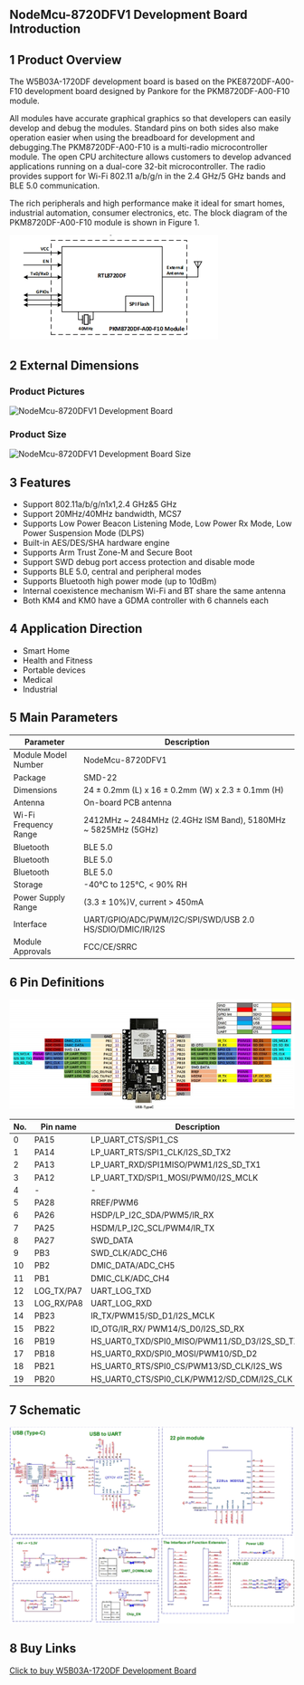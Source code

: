 
## NodeMcu-8720DFV1 Development Board Introduction

## 1 Product Overview

The W5B03A-1720DF development board is based on the PKE8720DF-A00-F10 development board designed by Pankore for the PKM8720DF-A00-F10 module.

All modules have accurate graphical graphics so that developers can easily develop and debug the modules.
Standard pins on both sides also make operation easier when using the breadboard for development and debugging.The PKM8720DF-A00-F10 is a multi-radio microcontroller module. The open CPU architecture allows customers to develop advanced applications running on a dual-core 32-bit microcontroller.
The radio provides support for Wi-Fi 802.11 a/b/g/n in the 2.4 GHz/5 GHz bands and BLE 5.0 communication.

The rich peripherals and high performance make it ideal for smart homes, industrial automation, consumer electronics, etc. The block diagram of the PKM8720DF-A00-F10 module is shown in Figure 1.

![W5B03A-1720DF Development Board Block Diagram](/assets/images/8720DF/W5B03A-1720DF.png)




## 2 External Dimensions

### Product Pictures

![NodeMcu-8720DFV1 Development Board](/docs/assets/images/8720DF/NodeMcu-8720DFV1开发板(1).png)

### Product Size

![NodeMcu-8720DFV1 Development Board Size](/docs/assets/images/8720DF/开发板尺寸.png)

## 3 Features

- Support 802.11a/b/g/n1x1,2.4 GHz&5 GHz
- Support 20MHz/40MHz bandwidth, MCS7
- Supports Low Power Beacon Listening Mode, Low Power Rx Mode, Low Power Suspension Mode (DLPS)
- Built-in AES/DES/SHA hardware engine
- Supports Arm Trust Zone-M and Secure Boot
- Support SWD debug port access protection and disable mode
- Supports BLE 5.0, central and peripheral modes
- Supports Bluetooth high power mode (up to 10dBm)
- Internal coexistence mechanism Wi-Fi and BT share the same antenna
- Both KM4 and KM0 have a GDMA controller with 6 channels each

## 4 Application Direction

- Smart Home
- Health and Fitness
- Portable devices
- Medical
- Industrial

## 5 Main Parameters

| Parameter | Description |
| --- | --- |
| Module Model Number | NodeMcu-8720DFV1 |
| Package | SMD-22 | Dimensions | 24 ± 0.5 mm
| Dimensions | 24 ± 0.2mm (L) x 16 ± 0.2mm (W) x 2.3 ± 0.1mm (H) | Antenna | On-board | On-board | On-board
| Antenna | On-board PCB antenna | | Wi-Fi Frequency | Wi-Fi Frequency | Wi-Fi Frequency
| Wi-Fi Frequency Range | 2412MHz ~ 2484MHz (2.4GHz ISM Band), 5180MHz ~ 5825MHz (5GHz) | Bluetooth | BLE
| Bluetooth | BLE 5.0 | Bluetooth Frequency Range | BLE 5.0
| Bluetooth | BLE 5.0 | Bluetooth Frequency Range | 2402MHz ~ 2480MHz | Bluetooth Frequency Range | -40MHz ~ 2480MHz
| Bluetooth | BLE 5.0 | Bluetooth Frequency Range | 2402MHz ~ 2480MHz | Operating Temperature | -40°C to 105°C | Storage Environment
| Storage | -40°C to 125°C, < 90% RH | Bluetooth Frequency Range | 2402MHz ~ 2480MHz
| Power Supply Range | (3.3 ± 10%)V, current > 450mA | Interface | UART/GPS
| Interface | UART/GPIO/ADC/PWM/I2C/SPI/SWD/USB 2.0 HS/SDIO/DMIC/IR/I2S | Module Approvals | FCC/IPC/IPC/I2C/SPI/SWD
| Module Approvals | FCC/CE/SRRC | UART/GPIO/ADC/PWM/I2C/SPI/SWD/USB 2.0




## 6 Pin Definitions

![Development Board Pin Definitions](/assets/images/8720DF/开发板管脚定义.png)

| No. | Pin name | Description |
|--------|---------|-------------|
| 0 | PA15 | LP_UART_CTS/SPI1_CS |
| 1 | PA14 | LP_UART_RTS/SPI1_CLK/I2S_SD_TX2 |
| 2 | PA13 | LP_UART_RXD/SPI1MISO/PWM1/I2S_SD_TX1 |
| 3 | PA12 | LP_UART_TXD/SPI1_MOSI/PWM0/I2S_MCLK |
| 4 | - | - |
| 5 | PA28 | RREF/PWM6 |
| 6 | PA26 | HSDP/LP_I2C_SDA/PWM5/IR_RX |
| 7 | PA25 | HSDM/LP_I2C_SCL/PWM4/IR_TX |
| 8 | PA27 | SWD_DATA |
| 9 | PB3 | SWD_CLK/ADC_CH6 |
| 10 | PB2 | DMIC_DATA/ADC_CH5 |
| 11 | PB1 | DMIC_CLK/ADC_CH4 |
| 12 | LOG_TX/PA7 | UART_LOG_TXD |
| 13 | LOG_RX/PA8 | UART_LOG_RXD |
| 14 | PB23 | IR_TX/PWM15/SD_D1/I2S_MCLK |
| 15 | PB22 | ID_OTG/IR_RX/ PWM14/S_D0/I2S_SD_RX |
| 16 | PB19 | HS_UART0_TXD/SPI0_MISO/PWM11/SD_D3/I2S_SD_TX0 |
| 17 | PB18 | HS_UART0_RXD/SPI0_MOSI/PWM10/SD_D2 |
| 18 | PB21 | HS_UART0_RTS/SPI0_CS/PWM13/SD_CLK/I2S_WS |
| 19 | PB20 | HS_UART0_CTS/SPI0_CLK/PWM12/SD_CDM/I2S_CLK |

## 7 Schematic

<!-- ![NodeMcu-8720DFV1开发板原理图](/assets/images/8720DF/开发板原理图.png) -->
![NodeMcu-8720DFV1 Development Board Schematics](/assets/images/8720DF/开发板原理图.png)



## 8 Buy Links
[Click to buy W5B03A-1720DF Development Board](../../buy_sample/8720df.md)